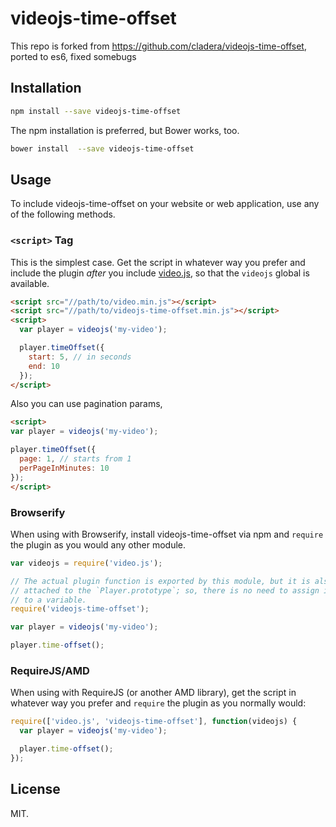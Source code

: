# videojs-time-offset
This repo is forked from https://github.com/cladera/videojs-time-offset, ported to es6, fixed somebugs

## Installation

```sh
npm install --save videojs-time-offset
```

The npm installation is preferred, but Bower works, too.

```sh
bower install  --save videojs-time-offset
```

## Usage

To include videojs-time-offset on your website or web application, use any of the following methods.

### `<script>` Tag

This is the simplest case. Get the script in whatever way you prefer and include the plugin _after_ you include [video.js][videojs], so that the `videojs` global is available.

```html
<script src="//path/to/video.min.js"></script>
<script src="//path/to/videojs-time-offset.min.js"></script>
<script>
  var player = videojs('my-video');

  player.timeOffset({
    start: 5, // in seconds
    end: 10
  });
</script>
```
Also you can use pagination params,

```html
<script>
var player = videojs('my-video');

player.timeOffset({
  page: 1, // starts from 1
  perPageInMinutes: 10
});
</script>
```

### Browserify

When using with Browserify, install videojs-time-offset via npm and `require` the plugin as you would any other module.

```js
var videojs = require('video.js');

// The actual plugin function is exported by this module, but it is also
// attached to the `Player.prototype`; so, there is no need to assign it
// to a variable.
require('videojs-time-offset');

var player = videojs('my-video');

player.time-offset();
```

### RequireJS/AMD

When using with RequireJS (or another AMD library), get the script in whatever way you prefer and `require` the plugin as you normally would:

```js
require(['video.js', 'videojs-time-offset'], function(videojs) {
  var player = videojs('my-video');

  player.time-offset();
});
```

## License

MIT.


[videojs]: http://videojs.com/
